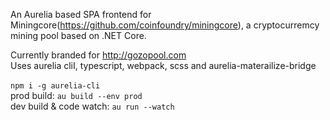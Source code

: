 
An Aurelia based SPA frontend for Miningcore(https://github.com/coinfoundry/miningcore), a cryptocurremcy mining pool based on .NET Core.

Currently branded for http://gozopool.com <br />
Uses aurelia cliI, typescript, webpack, scss and aurelia-materailize-bridge<br /><br />
`npm i -g aurelia-cli`<br />
prod build: `au build --env prod`<br />
dev build & code watch: `au run --watch`<br />
